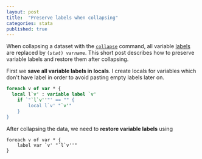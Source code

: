 ```yaml
---
layout: post
title:  "Preserve labels when collapsing"
categories: stata
published: true
---
```


When collapsing a dataset with the [`collapse`](http://www.stata.com/help.cgi?collapse) command, all variable [labels](http://www.stata.com/help.cgi?label) are replaced by <code>(<i>stat</i>) <i>varname</i></code>. This short post describes how to preserve variable labels and restore them after collapsing.

First we **save all variable labels in locals**. I create locals for variables which don't have label in order to avoid pasting empty labels later on.

```stata
foreach v of var * {
  local l`v' : variable label `v'
	if `"`l`v''"' == "" {
		local l`v' "`v'"
	}
}
```

After collapsing the data, we need to **restore variable labels** using

```
foreach v of var * {
	label var `v' "`l`v''"
}
```
